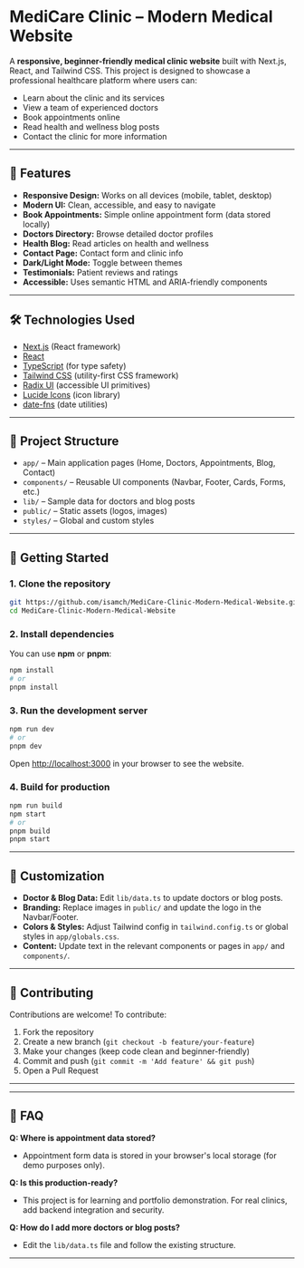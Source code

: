 # MediCare Clinic – Modern Medical Website

A **responsive, beginner-friendly medical clinic website** built with Next.js, React, and Tailwind CSS. This project is designed to showcase a professional healthcare platform where users can:

- Learn about the clinic and its services
- View a team of experienced doctors
- Book appointments online
- Read health and wellness blog posts
- Contact the clinic for more information

---

## 🌟 Features

- **Responsive Design:** Works on all devices (mobile, tablet, desktop)
- **Modern UI:** Clean, accessible, and easy to navigate
- **Book Appointments:** Simple online appointment form (data stored locally)
- **Doctors Directory:** Browse detailed doctor profiles
- **Health Blog:** Read articles on health and wellness
- **Contact Page:** Contact form and clinic info
- **Dark/Light Mode:** Toggle between themes
- **Testimonials:** Patient reviews and ratings
- **Accessible:** Uses semantic HTML and ARIA-friendly components

---

## 🛠️ Technologies Used

- [Next.js](https://nextjs.org/) (React framework)
- [React](https://react.dev/)
- [TypeScript](https://www.typescriptlang.org/) (for type safety)
- [Tailwind CSS](https://tailwindcss.com/) (utility-first CSS framework)
- [Radix UI](https://www.radix-ui.com/) (accessible UI primitives)
- [Lucide Icons](https://lucide.dev/) (icon library)
- [date-fns](https://date-fns.org/) (date utilities)

---

## 📁 Project Structure

- `app/` – Main application pages (Home, Doctors, Appointments, Blog, Contact)
- `components/` – Reusable UI components (Navbar, Footer, Cards, Forms, etc.)
- `lib/` – Sample data for doctors and blog posts
- `public/` – Static assets (logos, images)
- `styles/` – Global and custom styles

---

## 🚀 Getting Started

### 1. **Clone the repository**

```bash
git https://github.com/isamch/MediCare-Clinic-Modern-Medical-Website.git
cd MediCare-Clinic-Modern-Medical-Website
```

### 2. **Install dependencies**

You can use **npm** or **pnpm**:

```bash
npm install
# or
pnpm install
```

### 3. **Run the development server**

```bash
npm run dev
# or
pnpm dev
```

Open [http://localhost:3000](http://localhost:3000) in your browser to see the website.

### 4. **Build for production**

```bash
npm run build
npm start
# or
pnpm build
pnpm start
```

---

## 📝 Customization

- **Doctor & Blog Data:** Edit `lib/data.ts` to update doctors or blog posts.
- **Branding:** Replace images in `public/` and update the logo in the Navbar/Footer.
- **Colors & Styles:** Adjust Tailwind config in `tailwind.config.ts` or global styles in `app/globals.css`.
- **Content:** Update text in the relevant components or pages in `app/` and `components/`.

---

## 🤝 Contributing

Contributions are welcome! To contribute:

1. Fork the repository
2. Create a new branch (`git checkout -b feature/your-feature`)
3. Make your changes (keep code clean and beginner-friendly)
4. Commit and push (`git commit -m 'Add feature' && git push`)
5. Open a Pull Request

---

---

## 🙋 FAQ

**Q: Where is appointment data stored?**
- Appointment form data is stored in your browser's local storage (for demo purposes only).

**Q: Is this production-ready?**
- This project is for learning and portfolio demonstration. For real clinics, add backend integration and security.

**Q: How do I add more doctors or blog posts?**
- Edit the `lib/data.ts` file and follow the existing structure.

---
